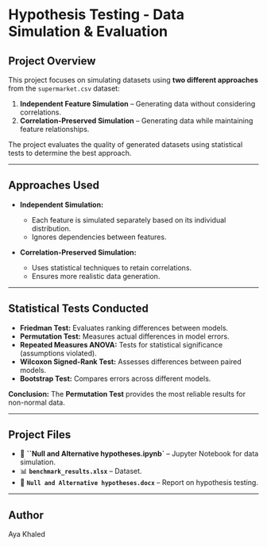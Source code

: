 # **Hypothesis Testing - Data Simulation & Evaluation**

## **Project Overview**
This project focuses on simulating datasets using **two different approaches** from the `supermarket.csv` dataset:
1. **Independent Feature Simulation** – Generating data without considering correlations.
2. **Correlation-Preserved Simulation** – Generating data while maintaining feature relationships.

The project evaluates the quality of generated datasets using statistical tests to determine the best approach.

---

## **Approaches Used**
- **Independent Simulation:**  
  - Each feature is simulated separately based on its individual distribution.
  - Ignores dependencies between features.

- **Correlation-Preserved Simulation:**  
  - Uses statistical techniques to retain correlations.
  - Ensures more realistic data generation.

---

## **Statistical Tests Conducted**
- **Friedman Test:** Evaluates ranking differences between models.
- **Permutation Test:** Measures actual differences in model errors.
- **Repeated Measures ANOVA:** Tests for statistical significance (assumptions violated).
- **Wilcoxon Signed-Rank Test:** Assesses differences between paired models.
- **Bootstrap Test:** Compares errors across different models.

**Conclusion:** The **Permutation Test** provides the most reliable results for non-normal data.

---

## **Project Files**
- 📄 **``Null and Alternative hypotheses.ipynb`** – Jupyter Notebook for data simulation.
- 📊 **`benchmark_results.xlsx`** – Dataset.
- 📝 **`Null and Alternative hypotheses.docx`** – Report on hypothesis testing.

---

## **Author**
Aya Khaled
